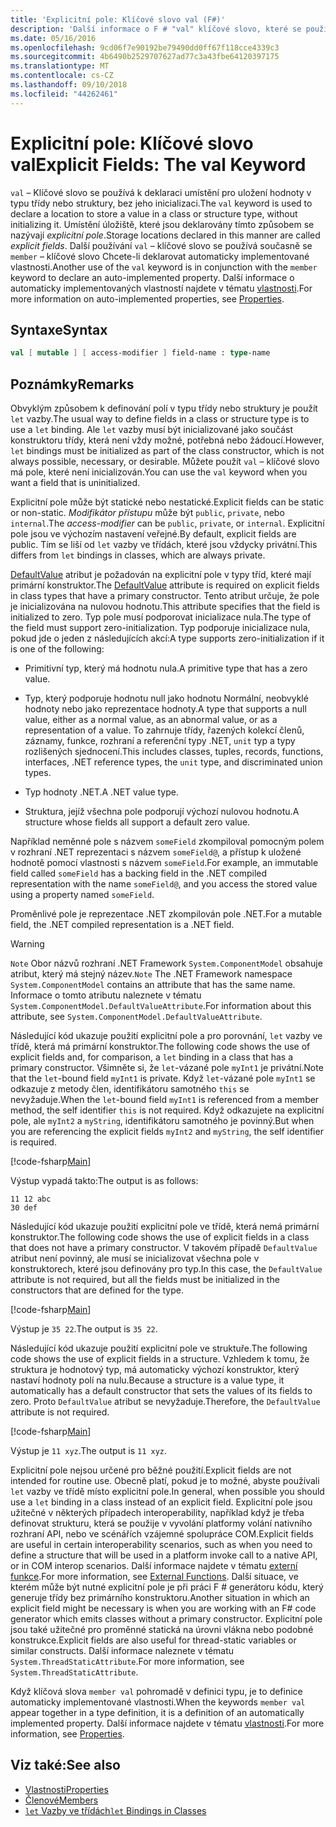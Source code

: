 ```yaml
---
title: 'Explicitní pole: Klíčové slovo val (F#)'
description: 'Další informace o F # "val" klíčové slovo, které se používá k deklaraci umístění pro uložení hodnoty v typu třídy nebo struktury bez inicializace typu.'
ms.date: 05/16/2016
ms.openlocfilehash: 9cd06f7e90192be79490dd0ff67f118cce4339c3
ms.sourcegitcommit: 4b6490b2529707627ad77c3a43fbe64120397175
ms.translationtype: MT
ms.contentlocale: cs-CZ
ms.lasthandoff: 09/10/2018
ms.locfileid: "44262461"
---
```

# <a name="explicit-fields-the-val-keyword"></a><span data-ttu-id="9e022-103">Explicitní pole: Klíčové slovo val</span><span class="sxs-lookup"><span data-stu-id="9e022-103">Explicit Fields: The val Keyword</span></span>

<span data-ttu-id="9e022-104">`val` – Klíčové slovo se používá k deklaraci umístění pro uložení hodnoty v typu třídy nebo struktury, bez jeho inicializaci.</span><span class="sxs-lookup"><span data-stu-id="9e022-104">The `val` keyword is used to declare a location to store a value in a class or structure type, without initializing it.</span></span> <span data-ttu-id="9e022-105">Umístění úložiště, které jsou deklarovány tímto způsobem se nazývají *explicitní pole*.</span><span class="sxs-lookup"><span data-stu-id="9e022-105">Storage locations declared in this manner are called *explicit fields*.</span></span> <span data-ttu-id="9e022-106">Další používání `val` – klíčové slovo se používá současně se `member` – klíčové slovo Chcete-li deklarovat automaticky implementované vlastnosti.</span><span class="sxs-lookup"><span data-stu-id="9e022-106">Another use of the `val` keyword is in conjunction with the `member` keyword to declare an auto-implemented property.</span></span> <span data-ttu-id="9e022-107">Další informace o automaticky implementovaných vlastností najdete v tématu [vlastnosti](properties.md).</span><span class="sxs-lookup"><span data-stu-id="9e022-107">For more information on auto-implemented properties, see [Properties](properties.md).</span></span>

## <a name="syntax"></a><span data-ttu-id="9e022-108">Syntaxe</span><span class="sxs-lookup"><span data-stu-id="9e022-108">Syntax</span></span>

```fsharp
val [ mutable ] [ access-modifier ] field-name : type-name
```

## <a name="remarks"></a><span data-ttu-id="9e022-109">Poznámky</span><span class="sxs-lookup"><span data-stu-id="9e022-109">Remarks</span></span>

<span data-ttu-id="9e022-110">Obvyklým způsobem k definování polí v typu třídy nebo struktury je použít `let` vazby.</span><span class="sxs-lookup"><span data-stu-id="9e022-110">The usual way to define fields in a class or structure type is to use a `let` binding.</span></span> <span data-ttu-id="9e022-111">Ale `let` vazby musí být inicializované jako součást konstruktoru třídy, která není vždy možné, potřebná nebo žádoucí.</span><span class="sxs-lookup"><span data-stu-id="9e022-111">However, `let` bindings must be initialized as part of the class constructor, which is not always possible, necessary, or desirable.</span></span> <span data-ttu-id="9e022-112">Můžete použít `val` – klíčové slovo má pole, které není inicializován.</span><span class="sxs-lookup"><span data-stu-id="9e022-112">You can use the `val` keyword when you want a field that is uninitialized.</span></span>

<span data-ttu-id="9e022-113">Explicitní pole může být statické nebo nestatické.</span><span class="sxs-lookup"><span data-stu-id="9e022-113">Explicit fields can be static or non-static.</span></span> <span data-ttu-id="9e022-114">*Modifikátor přístupu* může být `public`, `private`, nebo `internal`.</span><span class="sxs-lookup"><span data-stu-id="9e022-114">The *access-modifier* can be `public`, `private`, or `internal`.</span></span> <span data-ttu-id="9e022-115">Explicitní pole jsou ve výchozím nastavení veřejné.</span><span class="sxs-lookup"><span data-stu-id="9e022-115">By default, explicit fields are public.</span></span> <span data-ttu-id="9e022-116">Tím se liší od `let` vazby ve třídách, které jsou vždycky privátní.</span><span class="sxs-lookup"><span data-stu-id="9e022-116">This differs from `let` bindings in classes, which are always private.</span></span>

<span data-ttu-id="9e022-117">[DefaultValue](https://msdn.microsoft.com/library/a3a3307b-8c05-441e-b109-245511614d58) atribut je požadován na explicitní pole v typy tříd, které mají primární konstruktor.</span><span class="sxs-lookup"><span data-stu-id="9e022-117">The [DefaultValue](https://msdn.microsoft.com/library/a3a3307b-8c05-441e-b109-245511614d58) attribute is required on explicit fields in class types that have a primary constructor.</span></span> <span data-ttu-id="9e022-118">Tento atribut určuje, že pole je inicializována na nulovou hodnotu.</span><span class="sxs-lookup"><span data-stu-id="9e022-118">This attribute specifies that the field is initialized to zero.</span></span> <span data-ttu-id="9e022-119">Typ pole musí podporovat inicializace nula.</span><span class="sxs-lookup"><span data-stu-id="9e022-119">The type of the field must support zero-initialization.</span></span> <span data-ttu-id="9e022-120">Typ podporuje inicializace nula, pokud jde o jeden z následujících akcí:</span><span class="sxs-lookup"><span data-stu-id="9e022-120">A type supports zero-initialization if it is one of the following:</span></span>

- <span data-ttu-id="9e022-121">Primitivní typ, který má hodnotu nula.</span><span class="sxs-lookup"><span data-stu-id="9e022-121">A primitive type that has a zero value.</span></span>

- <span data-ttu-id="9e022-122">Typ, který podporuje hodnotu null jako hodnotu Normální, neobvyklé hodnoty nebo jako reprezentace hodnoty.</span><span class="sxs-lookup"><span data-stu-id="9e022-122">A type that supports a null value, either as a normal value, as an abnormal value, or as a representation of a value.</span></span> <span data-ttu-id="9e022-123">To zahrnuje třídy, řazených kolekcí členů, záznamy, funkce, rozhraní a referenční typy .NET, `unit` typ a typy rozlišených sjednocení.</span><span class="sxs-lookup"><span data-stu-id="9e022-123">This includes classes, tuples, records, functions, interfaces, .NET reference types, the `unit` type, and discriminated union types.</span></span>

- <span data-ttu-id="9e022-124">Typ hodnoty .NET.</span><span class="sxs-lookup"><span data-stu-id="9e022-124">A .NET value type.</span></span>

- <span data-ttu-id="9e022-125">Struktura, jejíž všechna pole podporují výchozí nulovou hodnotu.</span><span class="sxs-lookup"><span data-stu-id="9e022-125">A structure whose fields all support a default zero value.</span></span>

<span data-ttu-id="9e022-126">Například neměnné pole s názvem `someField` zkompiloval pomocným polem v rozhraní .NET reprezentaci s názvem `someField@`, a přístup k uložené hodnotě pomocí vlastnosti s názvem `someField`.</span><span class="sxs-lookup"><span data-stu-id="9e022-126">For example, an immutable field called `someField` has a backing field in the .NET compiled representation with the name `someField@`, and you access the stored value using a property named `someField`.</span></span>

<span data-ttu-id="9e022-127">Proměnlivé pole je reprezentace .NET zkompilován pole .NET.</span><span class="sxs-lookup"><span data-stu-id="9e022-127">For a mutable field, the .NET compiled representation is a .NET field.</span></span>

>[!WARNING]
<span data-ttu-id="9e022-128">`Note` Obor názvů rozhraní .NET Framework `System.ComponentModel` obsahuje atribut, který má stejný název.</span><span class="sxs-lookup"><span data-stu-id="9e022-128">`Note` The .NET Framework namespace `System.ComponentModel` contains an attribute that has the same name.</span></span> <span data-ttu-id="9e022-129">Informace o tomto atributu naleznete v tématu `System.ComponentModel.DefaultValueAttribute`.</span><span class="sxs-lookup"><span data-stu-id="9e022-129">For information about this attribute, see `System.ComponentModel.DefaultValueAttribute`.</span></span>

<span data-ttu-id="9e022-130">Následující kód ukazuje použití explicitní pole a pro porovnání, `let` vazby ve třídě, která má primární konstruktor.</span><span class="sxs-lookup"><span data-stu-id="9e022-130">The following code shows the use of explicit fields and, for comparison, a `let` binding in a class that has a primary constructor.</span></span> <span data-ttu-id="9e022-131">Všimněte si, že `let`-vázané pole `myInt1` je privátní.</span><span class="sxs-lookup"><span data-stu-id="9e022-131">Note that the `let`-bound field `myInt1` is private.</span></span> <span data-ttu-id="9e022-132">Když `let`-vázané pole `myInt1` se odkazuje z metody člen, identifikátoru samotného `this` se nevyžaduje.</span><span class="sxs-lookup"><span data-stu-id="9e022-132">When the `let`-bound field `myInt1` is referenced from a member method, the self identifier `this` is not required.</span></span> <span data-ttu-id="9e022-133">Když odkazujete na explicitní pole, ale `myInt2` a `myString`, identifikátoru samotného je povinný.</span><span class="sxs-lookup"><span data-stu-id="9e022-133">But when you are referencing the explicit fields `myInt2` and `myString`, the self identifier is required.</span></span>

[!code-fsharp[Main](../../../../samples/snippets/fsharp/lang-ref-2/snippet6701.fs)]

<span data-ttu-id="9e022-134">Výstup vypadá takto:</span><span class="sxs-lookup"><span data-stu-id="9e022-134">The output is as follows:</span></span>

```
11 12 abc
30 def
```

<span data-ttu-id="9e022-135">Následující kód ukazuje použití explicitní pole ve třídě, která nemá primární konstruktor.</span><span class="sxs-lookup"><span data-stu-id="9e022-135">The following code shows the use of explicit fields in a class that does not have a primary constructor.</span></span> <span data-ttu-id="9e022-136">V takovém případě `DefaultValue` atribut není povinný, ale musí se inicializovat všechna pole v konstruktorech, které jsou definovány pro typ.</span><span class="sxs-lookup"><span data-stu-id="9e022-136">In this case, the `DefaultValue` attribute is not required, but all the fields must be initialized in the constructors that are defined for the type.</span></span>

[!code-fsharp[Main](../../../../samples/snippets/fsharp/lang-ref-2/snippet6702.fs)]

<span data-ttu-id="9e022-137">Výstup je `35 22`.</span><span class="sxs-lookup"><span data-stu-id="9e022-137">The output is `35 22`.</span></span>

<span data-ttu-id="9e022-138">Následující kód ukazuje použití explicitní pole ve struktuře.</span><span class="sxs-lookup"><span data-stu-id="9e022-138">The following code shows the use of explicit fields in a structure.</span></span> <span data-ttu-id="9e022-139">Vzhledem k tomu, že struktura je hodnotový typ, má automaticky výchozí konstruktor, který nastaví hodnoty polí na nulu.</span><span class="sxs-lookup"><span data-stu-id="9e022-139">Because a structure is a value type, it automatically has a default constructor that sets the values of its fields to zero.</span></span> <span data-ttu-id="9e022-140">Proto `DefaultValue` atribut se nevyžaduje.</span><span class="sxs-lookup"><span data-stu-id="9e022-140">Therefore, the `DefaultValue` attribute is not required.</span></span>

[!code-fsharp[Main](../../../../samples/snippets/fsharp/lang-ref-2/snippet6703.fs)]

<span data-ttu-id="9e022-141">Výstup je `11 xyz`.</span><span class="sxs-lookup"><span data-stu-id="9e022-141">The output is `11 xyz`.</span></span>

<span data-ttu-id="9e022-142">Explicitní pole nejsou určené pro běžné použití.</span><span class="sxs-lookup"><span data-stu-id="9e022-142">Explicit fields are not intended for routine use.</span></span> <span data-ttu-id="9e022-143">Obecně platí, pokud je to možné, abyste používali `let` vazby ve třídě místo explicitní pole.</span><span class="sxs-lookup"><span data-stu-id="9e022-143">In general, when possible you should use a `let` binding in a class instead of an explicit field.</span></span> <span data-ttu-id="9e022-144">Explicitní pole jsou užitečné v některých případech interoperability, například když je třeba definovat strukturu, která se použije v vyvolání platformy volání nativního rozhraní API, nebo ve scénářích vzájemné spolupráce COM.</span><span class="sxs-lookup"><span data-stu-id="9e022-144">Explicit fields are useful in certain interoperability scenarios, such as when you need to define a structure that will be used in a platform invoke call to a native API, or in COM interop scenarios.</span></span> <span data-ttu-id="9e022-145">Další informace najdete v tématu [externí funkce](../functions/external-functions.md).</span><span class="sxs-lookup"><span data-stu-id="9e022-145">For more information, see [External Functions](../functions/external-functions.md).</span></span> <span data-ttu-id="9e022-146">Další situace, ve kterém může být nutné explicitní pole je při práci F # generátoru kódu, který generuje třídy bez primárního konstruktoru.</span><span class="sxs-lookup"><span data-stu-id="9e022-146">Another situation in which an explicit field might be necessary is when you are working with an F# code generator which emits classes without a primary constructor.</span></span> <span data-ttu-id="9e022-147">Explicitní pole jsou také užitečné pro proměnné statická na úrovni vlákna nebo podobné konstrukce.</span><span class="sxs-lookup"><span data-stu-id="9e022-147">Explicit fields are also useful for thread-static variables or similar constructs.</span></span> <span data-ttu-id="9e022-148">Další informace naleznete v tématu `System.ThreadStaticAttribute`.</span><span class="sxs-lookup"><span data-stu-id="9e022-148">For more information, see `System.ThreadStaticAttribute`.</span></span>

<span data-ttu-id="9e022-149">Když klíčová slova `member val` pohromadě v definici typu, je to definice automaticky implementované vlastnosti.</span><span class="sxs-lookup"><span data-stu-id="9e022-149">When the keywords `member val` appear together in a type definition, it is a definition of an automatically implemented property.</span></span> <span data-ttu-id="9e022-150">Další informace najdete v tématu [vlastnosti](properties.md).</span><span class="sxs-lookup"><span data-stu-id="9e022-150">For more information, see [Properties](properties.md).</span></span>

## <a name="see-also"></a><span data-ttu-id="9e022-151">Viz také:</span><span class="sxs-lookup"><span data-stu-id="9e022-151">See also</span></span>

- [<span data-ttu-id="9e022-152">Vlastnosti</span><span class="sxs-lookup"><span data-stu-id="9e022-152">Properties</span></span>](properties.md)
- [<span data-ttu-id="9e022-153">Členové</span><span class="sxs-lookup"><span data-stu-id="9e022-153">Members</span></span>](index.md)
- [<span data-ttu-id="9e022-154">`let` Vazby ve třídách</span><span class="sxs-lookup"><span data-stu-id="9e022-154">`let` Bindings in Classes</span></span>](let-bindings-in-classes.md)
